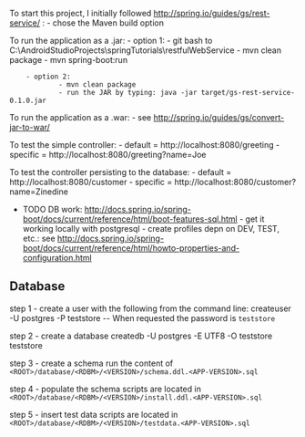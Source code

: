 To start this project, I initially followed http://spring.io/guides/gs/rest-service/ :
		- chose the Maven build option


To run the application as a .jar:
        - option 1:
                - git bash to C:\AndroidStudioProjects\springTutorials\restfulWebService
                - mvn clean package
                - mvn spring-boot:run

        - option 2:
                - mvn clean package
                - run the JAR by typing: java -jar target/gs-rest-service-0.1.0.jar


To run the application as a .war:
        - see http://spring.io/guides/gs/convert-jar-to-war/


To test the simple controller:
        - default = http://localhost:8080/greeting
        - specific = http://localhost:8080/greeting?name=Joe


To test the controller persisting to the database:
        - default = http://localhost:8080/customer
        - specific = http://localhost:8080/customer?name=Zinedine


- TODO DB work: http://docs.spring.io/spring-boot/docs/current/reference/html/boot-features-sql.html
        - get it working locally with postgresql
        - create profiles depn on DEV, TEST, etc.: see http://docs.spring.io/spring-boot/docs/current/reference/html/howto-properties-and-configuration.html


## Database
step 1 - create a user with the following from the command line:
    createuser -U postgres -P teststore
    -- When requested the password is `teststore`

step 2 - create a database
    createdb -U postgres -E UTF8 -O teststore teststore

step 3 - create a schema
    run the content of `<ROOT>/database/<RDBM>/<VERSION>/schema.ddl.<APP-VERSION>.sql`

step 4 - populate the schema
    scripts are located in `<ROOT>/database/<RDBM>/<VERSION>/install.ddl.<APP-VERSION>.sql`

step 5 - insert test data
    scripts are located in `<ROOT>/database/<RDBM>/<VERSION>/testdata.<APP-VERSION>.sql`